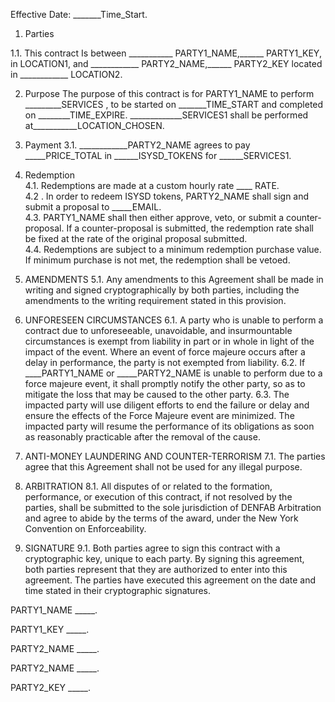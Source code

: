 Effective Date: _______Time_Start. 

1.	Parties  

1.1. This contract Is between ___________ PARTY1_NAME,______ PARTY1_KEY, in LOCATION1, and ____________ PARTY2_NAME,______ PARTY2_KEY located in ____________ LOCATION2.  

2.	Purpose
The purpose of this contract is for PARTY1_NAME to perform _________SERVICES , to be started on _______TIME_START and completed on ________TIME_EXPIRE. _____________SERVICES1 shall be performed at___________LOCATION_CHOSEN.  

3.	Payment
3.1. ____________PARTY2_NAME agrees to pay _____PRICE_TOTAL in ______ISYSD_TOKENS for ______SERVICES1.  

4. Redemption  
4.1. Redemptions are made at a custom hourly rate ____ RATE.  
4.2	. In order to redeem ISYSD tokens, PARTY2_NAME shall sign and submit a proposal to _____EMAIL.  
4.3. PARTY1_NAME shall then either approve, veto, or submit a counter-proposal. If a counter-proposal is submitted, the redemption rate shall be fixed at the rate of the original proposal submitted.  
4.4. Redemptions are subject to a minimum redemption purchase value. If minimum purchase is not met, the redemption shall be vetoed.  

5.	AMENDMENTS
5.1. Any amendments to this Agreement shall be made in writing and signed cryptographically by both parties, including the amendments to the writing requirement stated in this provision.  

6.	UNFORESEEN CIRCUMSTANCES
6.1. A party who is unable to perform a contract due to unforeseeable, unavoidable, and insurmountable circumstances is exempt from liability in part or in whole in light of the impact of the event. Where an event of force majeure occurs after a delay in performance, the party is not exempted from liability.
6.2. If ____PARTY1_NAME or _____PARTY2_NAME is unable to perform due to a force majeure event, it shall promptly notify the other party, so as to mitigate the loss that may be caused to the other party.
6.3. The impacted party will use diligent efforts to end the failure or delay and ensure the effects of the Force Majeure event are minimized. The impacted party will resume the performance of its obligations as soon as reasonably practicable after the removal of the cause.  

7.	ANTI-MONEY LAUNDERING AND COUNTER-TERRORISM
7.1. The parties agree that this Agreement shall not be used for any illegal purpose.  

8.	ARBITRATION
8.1. All disputes of or related to the formation, performance, or execution of this contract, if not resolved by the parties, shall be submitted to the sole jurisdiction of  DENFAB Arbitration and agree to abide by the terms of the award, under the New York Convention on Enforceability.  

9.	SIGNATURE
9.1. Both parties agree to sign this contract with a cryptographic key, unique to each party. By signing this agreement, both parties represent that they are authorized to enter into this agreement.
The parties have executed this agreement on the date and time stated in their cryptographic signatures.  
 
PARTY1_NAME _____. 

PARTY1_KEY _____. 

PARTY2_NAME _____. 

PARTY2_NAME _____. 

PARTY2_KEY _____. 
